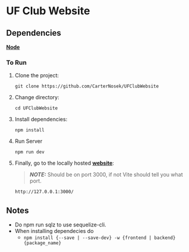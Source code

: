 # UF Club Website

## Dependencies

[**Node**](https://nodejs.org/en)

### To Run

1. Clone the project:
    ```shell
    git clone https://github.com/CarterNosek/UFClubWebsite
    ```

2. Change directory:
    ```shell
    cd UFClubWebsite
    ```

3. Install dependencies:
    ```shell
    npm install
    ```

4. Run Server
    ```shell
    npm run dev
    ```

5. Finally, go to the locally hosted [**website**](http://127.0.0.1:3000/):
    > **_NOTE:_** Should be on port 3000, if not Vite should tell you what port.
    ```html
    http://127.0.0.1:3000/
    ```

## Notes

- Do npm run sqlz to use sequelize-cli.
- When installing dependecies do
    - `npm install {--save | --save-dev} -w {frontend | backend} {package_name}`

